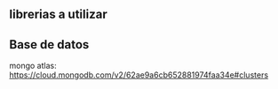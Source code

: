 ## librerias a utilizar 

## Base de datos

mongo atlas: https://cloud.mongodb.com/v2/62ae9a6cb652881974faa34e#clusters
